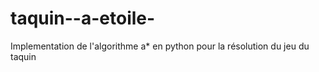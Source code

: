# taquin--a-etoile-
Implementation de l'algorithme a* en python pour la résolution du jeu du taquin
